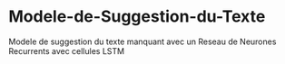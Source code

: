 # Modele-de-Suggestion-du-Texte
Modele de suggestion du texte manquant avec un Reseau de Neurones Recurrents avec cellules LSTM

